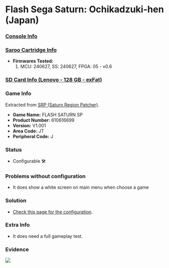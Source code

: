 # Flash Sega Saturn: Ochikadzuki-hen (Japan)

### [Console Info](../../../../../Info/Consoles/VA13/README.md)

### [Saroo Cartridge Info](../../../../../Info/Cartridges/RetroGameParadiseStore/1.32F/README.md)

- <b>Firmwares Tested:</b>
  1. MCU: 240627, SS: 240627, FPGA: 05 - v0.6

### [SD Card Info (Lenovo - 128 GB - exFat)](../../../../../Info/SdCards/Lenovo/128GB/exfat/README.md)

### Game Info

Extracted from [SRP (Saturn Region Patcher)](https://segaxtreme.net/resources/saturn-region-patcher.81/download).

- <b>Game Name:</b> FLASH SATURN SP
- <b>Product Number:</b> 610616699
- <b>Version:</b> V1.001
- <b>Area Code:</b> JT
- <b>Peripheral Code:</b> J

### Status

- Configurable :hammer_and_wrench:

### Problems without configuration

- It does show a white screen on main menu when choose a game

### Solution

- [Check this page for the configuration](https://github.com/williamdsw/saroo-configuration-list/blob/master/Regions/Retails/Japan/610616699/FLASH_SATURN_SP/README.md).

### Extra Info

- It does need a full gameplay test.

### Evidence

[![](https://img.youtube.com/vi/xWpbi6N41E4/0.jpg)](https://www.youtube.com/watch?v=xWpbi6N41E4)
